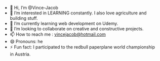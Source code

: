 - 👋 Hi, I’m @Vince-Jacob
- 👀 I’m interested in LEARNING constantly. I also love agriculture and building stuff.
- 🌱 I’m currently learning web development on Udemy.
- 💞️ I’m looking to collaborate on creative and constructive projects.
- 📫 How to reach me : vincejacob@hotmail.com
- 😄 Pronouns: he
- ⚡ Fun fact: I participated to the redbull paperplane world championship in Austria.

<!---
Vince-Jacob/Vince-Jacob is a ✨ special ✨ repository because its `README.md` (this file) appears on your GitHub profile.
You can click the Preview link to take a look at your changes.
--->
